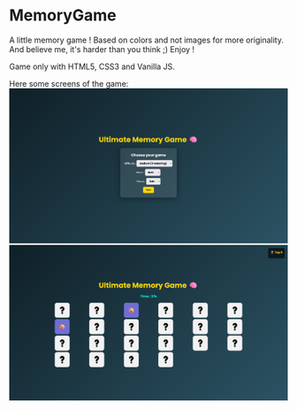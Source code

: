 # MemoryGame
A little memory game ! Based on colors and not images for more originality. And believe me, it's harder than you think ;) Enjoy !

Game only with HTML5, CSS3 and Vanilla JS. 

Here some screens of the game:
![Screenshot](screen.png)
![Screenshot](screen2.png)
